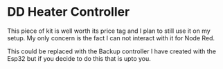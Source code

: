 # DD Heater Controller

This piece of kit is well worth its price tag and I plan to still use it on my setup. My only concern is the fact I can not interact with it for Node Red.

This could be replaced with the Backup controller I have created with the Esp32 but if you decide to do this that is upto you.
